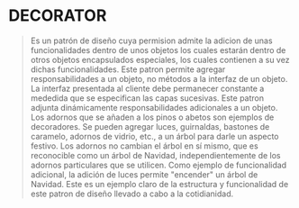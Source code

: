 # DECORATOR
>Es un patrón de diseño cuya permision admite la adicion de unas funcionalidades dentro de unos objetos los cuales estarán dentro de otros objetos encapsulados especiales, los cuales contienen a su vez dichas funcionalidades. 
>Este patron permite agregar responsabilidades a un objeto, no métodos a la interfaz de un objeto. La interfaz presentada al cliente debe permanecer constante a mededida que se especifican las capas sucesivas.
>Este patron adjunta dinámicamente responsabilidades adicionales a un objeto. Los adornos que se añaden a los pinos o abetos son ejemplos de decoradores. Se pueden agregar luces, guirnaldas, bastones de caramelo, adornos de vidrio, etc., a un árbol para darle un aspecto festivo. Los adornos no cambian el árbol en sí mismo, que es reconocible como un árbol de Navidad, independientemente de los adornos particulares que se utilicen. Como ejemplo de funcionalidad adicional, la adición de luces permite "encender" un árbol de Navidad. Este es un ejemplo claro de la estructura y funcionalidad de este patron de diseño llevado a cabo a la cotidianidad.